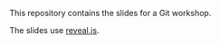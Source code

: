This repository contains the slides for a Git workshop.

The slides use [reveal.js](https://github.com/hakimel/reveal.js).

